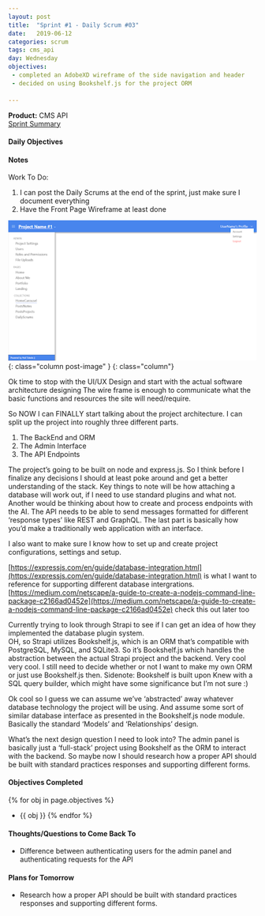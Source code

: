 ```yaml
---
layout: post
title:  "Sprint #1 - Daily Scrum #03"
date:   2019-06-12
categories: scrum
tags: cms_api
day: Wednesday
objectives:
 - completed an AdobeXD wireframe of the side navigation and header
 - decided on using Bookshelf.js for the project ORM

---
```



<b>Product:</b> CMS API  
[Sprint Summary](/blog/projects/cms-sprint-1)

#### Daily Objectives

#### Notes

Work To Do:
1. I can post the Daily Scrums at the end of the sprint, just make sure I document everything
2. Have the Front Page Wireframe at least done

![Mushu :)](/assets/scrum/sprint1day3image1.png){: class="column post-image" }
{: class="column"}

Ok time to stop with the UI/UX Design and start with the actual software architecture designing
The wire frame is enough to communicate what the basic functions and resources the site will need/require.

So NOW I can FINALLY start talking about the project architecture.  I can split up the project into roughly three different parts.
1. The BackEnd and ORM
2. The Admin Interface
3. The API Endpoints


The project’s going to be built on node and express.js.  So I think before I finalize any decisions I should at least poke around and get a better understanding of the stack.  Key things to note will be how attaching a database will work out, if I need to use standard plugins and what not.  Another would be thinking about how to create and process endpoints with the AI.  The API needs to be able to send messages formatted for different ‘response types’ like REST and GraphQL. The last part is basically how you’d make a traditionally web application with an interface.

I also want to make sure I know how to set up and create project configurations, settings and setup.

[https://expressjs.com/en/guide/database-integration.html](https://expressjs.com/en/guide/database-integration.html) is what I want to reference for supporting different database intergrations.  
[https://medium.com/netscape/a-guide-to-create-a-nodejs-command-line-package-c2166ad0452e](https://medium.com/netscape/a-guide-to-create-a-nodejs-command-line-package-c2166ad0452e) check this out later too

Currently trying to look through Strapi to see if I can get an idea of how they implemented the database plugin system.  
OH, so Strapi utilizes Bookshelf.js, which is an ORM that’s compatible with PostgreSQL, MySQL, and SQLite3.  So it’s Bookshelf.js which handles the abstraction between the actual Strapi project and the backend.  Very cool very cool.  I still need to decide whether or not I want to make my own ORM or just use Bookshelf.js then.  Sidenote: Bookshelf is built upon Knew with a SQL query builder, which might have some significance but I’m not sure :)

Ok cool so I guess we can assume we’ve ‘abstracted’ away whatever database technology the project will be using.  And assume some sort of similar database interface as presented in the Bookshelf.js node module.  Basically the standard ‘Models’ and ‘Relationships’ design.

What’s the next design question I need to look into?  The admin panel is basically just a ‘full-stack’ project using Bookshelf as the ORM to interact with the backend.  So maybe now I should research how a proper API should be built with standard practices responses and supporting different forms.


#### Objectives Completed
{% for obj in page.objectives %}
* {{ obj }}
{% endfor %}

#### Thoughts/Questions to Come Back To
* Difference between authenticating users for the admin panel and authenticating requests for the API

<!-- #### Lessons Learned
* Lorem ipsum dolor sit amet, id modo summo tibique nam, ei dolorem vituperata elaboraret quo, pro blandit appareat perfecto eu.
* Lorem ipsum dolor sit amet, id modo summo tibique nam, ei dolorem vituperata elaboraret quo, pro blandit appareat perfecto eu. -->

#### Plans for Tomorrow
* Research how a proper API should be built with standard practices responses and supporting different forms.
